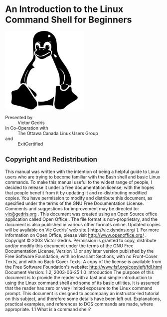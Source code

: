 An Introduction to the Linux Command Shell for Beginners
========================================================

<img alt="Linux Symbol" src="pics/linux-symbol.jpg" title="Tux" width="50%">

<dl> 
  <dt>Presented by  </dt>
    <dd>Victor Gedris  </dd>
  <dt>In Co-Operation with  </dt>
    <dd>The Ottawa Canada Linux Users Group  </dd>
  <dt>and  </dt>
    <dd>ExitCertified  </dd>
</dl>

Copyright and Redistribution
----------------------------

This manual was written with the intention of being a helpful guide to Linux users who are trying to become familiar with the Bash shell and basic Linux commands.
To make this manual useful to the widest range of people, I decided to release it under a free documentation license, with the hopes that people benefit from it by updating
it and re-distributing modified copies.
You have permission to modify and distribute this document, as specified under the terms of the GNU Free Documentation License. 
Comments and suggestions for improvement may
be
directed
to:
vic@gedris.org
.
This
document
was
created
using
an
Open
Source
office
application
called
Open
Office
.  The
file
format
is
non-proprietary,
and
the
document
is
also
published
in
various
other
formats
online.
Updated
copies
will
be
available
on
Vic
Gedris'
web
site
[
http://vic.dyndns.org/
].
For
more information on Open Office, please visit 
http://www.openoffice.org/
.
Copyright 
© 2003 Victor Gedris.
Permission
is granted
to
copy,
distribute
and/or
modify
this
document
under
the
terms
of
the
GNU
Free
Documentation
License,
Version
1.1
or
any
later
version
published
by
the
Free
Software
Foundation;
with
no
Invariant
Sections,
with
no
Front-Cover
Texts,
and
with
no
Back-Cover
Texts.
A
copy
of
the
license
is
available
from
the
Free
Software
Foundation's
website:
http://www.fsf.org/copyleft/fdl.html
Document Version:  1.2, 2003-06-25
1.0
Introduction
The
purpose
of
this
document
is to
provide
the
reader
with
a fast
and
simple
introduction
to
using
the
Linux
command
shell
and
some
of
its
basic
utilities.
It is assumed
that
the
reader
has
zero
or
very
limited
exposure
to
the
Linux
command
prompt.
This
document
is designed
to
accompany
an
instructor-led
tutorial
on
this
subject,
and
therefore
some
details
have
been
left
out.
Explanations,
practical examples, and references to DOS commands are made, where appropriate.
1.1
What is a command shell?
